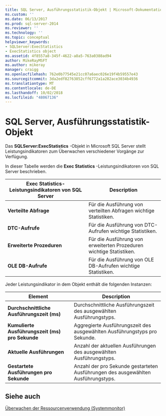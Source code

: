 ```yaml
---
title: SQL Server, Ausführungsstatistik-Objekt | Microsoft-Dokumentation
ms.custom: ''
ms.date: 06/13/2017
ms.prod: sql-server-2014
ms.reviewer: ''
ms.technology: ''
ms.topic: conceptual
helpviewer_keywords:
- SQLServer:ExecStatistics
- ExecStatistics object
ms.assetid: 4f8557a8-345f-4622-a8a5-763a0388ad94
author: MikeRayMSFT
ms.author: mikeray
manager: craigg
ms.openlocfilehash: 762e0b77545e21cc07a6aec026e19f4b59557e43
ms.sourcegitcommit: 3da2edf82763852cff6772a1a282ace3034b4936
ms.translationtype: MT
ms.contentlocale: de-DE
ms.lasthandoff: 10/02/2018
ms.locfileid: "48067136"
---
```

# <a name="sql-server-execstatistics-object"></a>SQL Server, Ausführungsstatistik-Objekt
  Das **SQLServer:ExecStatistics** -Objekt in Microsoft SQL Server stellt Leistungsindikatoren zum Überwachen verschiedener Vorgänge zur Verfügung.  
  
 In dieser Tabelle werden die **Exec Statistics** -Leistungsindikatoren von SQL Server beschrieben.  
  
|Exec Statistics-Leistungsindikatoren von SQL Server|Description|  
|-----------------------------------------|-----------------|  
|**Verteilte Abfrage**|Für die Ausführung von verteilten Abfragen wichtige Statistiken.|  
|**DTC-Aufrufe**|Für die Ausführung von DTC-Aufrufen wichtige Statistiken.|  
|**Erweiterte Prozeduren**|Für die Ausführung von erweiterten Prozeduren wichtige Statistiken.|  
|**OLE DB-Aufrufe**|Für die Ausführung von OLE DB-Aufrufen wichtige Statistiken.|  
  
 Jeder Leistungsindikator in dem Objekt enthält die folgenden Instanzen:  
  
|Element|Description|  
|----------|-----------------|  
|**Durchschnittliche Ausführungszeit (ms)**|Durchschnittliche Ausführungszeit des ausgewählten Ausführungstyps.|  
|**Kumulierte Ausführungszeit (ms) pro Sekunde**|Aggregierte Ausführungszeit des ausgewählten Ausführungstyps pro Sekunde.|  
|**Aktuelle Ausführungen**|Anzahl der aktuellen Ausführungen des ausgewählten Ausführungstyps.|  
|**Gestartete Ausführungen pro Sekunde**|Anzahl der pro Sekunde gestarteten Ausführungen des ausgewählten Ausführungstyps.|  
  
## <a name="see-also"></a>Siehe auch  
 [Überwachen der Ressourcenverwendung &#40;Systemmonitor&#41;](monitor-resource-usage-system-monitor.md)  
  
  
